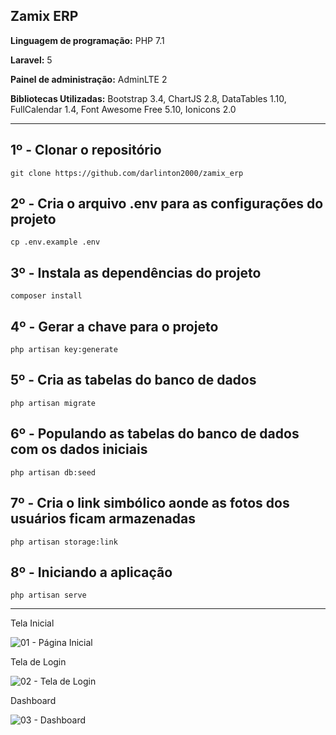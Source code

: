 <h2>Zamix ERP</h2>

<p><b>Linguagem de programação:</b> PHP 7.1</p>
<p><b>Laravel:</b> 5</p>
<p><b>Painel de administração:</b> AdminLTE 2</p>
<p><b>Bibliotecas Utilizadas:</b> Bootstrap 3.4, ChartJS 2.8, DataTables 1.10, FullCalendar 1.4, Font Awesome Free 5.10, Ionicons 2.0</p>

<hr/>

## 1º - Clonar o repositório
```
git clone https://github.com/darlinton2000/zamix_erp
```
## 2º - Cria o arquivo .env para as configurações do projeto
```
cp .env.example .env
```
## 3º - Instala as dependências do projeto
```
composer install
```
## 4º - Gerar a chave para o projeto
```
php artisan key:generate
```
## 5º - Cria as tabelas do banco de dados
```
php artisan migrate
```
## 6º - Populando as tabelas do banco de dados com os dados iniciais
```
php artisan db:seed
```
## 7º - Cria o link simbólico aonde as fotos dos usuários ficam armazenadas
```
php artisan storage:link
```
## 8º - Iniciando a aplicação
```
php artisan serve
```

<hr/>

Tela Inicial

![01 - Página Inicial](https://user-images.githubusercontent.com/46008964/224045952-12ed3040-1672-450a-bb5d-2d7f05a46109.png)

Tela de Login

![02 - Tela de Login](https://user-images.githubusercontent.com/46008964/224046047-8f2e2a8c-e78e-4cd6-ba68-70e8032d3538.png)

Dashboard

![03 - Dashboard](https://user-images.githubusercontent.com/46008964/224576176-d13d2288-3165-466d-8b05-c199465c5c25.png)

